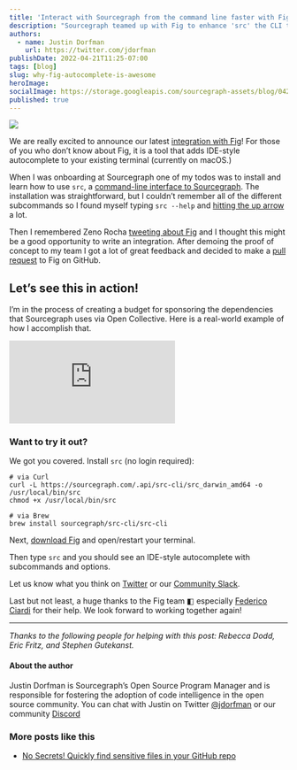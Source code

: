 ```yaml
---
title: 'Interact with Sourcegraph from the command line faster with Fig'
description: "Sourcegraph teamed up with Fig to enhance 'src' the CLI that allows you to search code and more from your terminal."
authors:
  - name: Justin Dorfman
    url: https://twitter.com/jdorfman
publishDate: 2022-04-21T11:25-07:00
tags: [blog]
slug: why-fig-autocomplete-is-awesome
heroImage:
socialImage: https://storage.googleapis.com/sourcegraph-assets/blog/042222-fig-blog-post-social-og.png
published: true
---
```


![](https://storage.googleapis.com/sourcegraph-assets/blog/042122-fig-blog-post-screenshot-transparent-updated.png)

We are really excited to announce our latest [integration with Fig](https://fig.io/manual/src)! For those of you who don’t know about Fig, it is a tool that adds IDE-style autocomplete to your existing terminal (currently on macOS.)

When I was onboarding at Sourcegraph one of my todos was to install and learn how to use `src`, a [command-line interface to Sourcegraph](https://docs.sourcegraph.com/cli). The installation was straightforward, but I couldn’t remember all of the different subcommands so I found myself typing `src --help` and [hitting the up arrow](https://www.commitstrip.com/en/2017/02/28/definitely-not-lazy/?) a lot.

Then I remembered Zeno Rocha [tweeting about Fig](https://twitter.com/zenorocha/status/1432709006854869002) and I thought this might be a good opportunity to write an integration. After demoing the proof of concept to my team I got a lot of great feedback and decided to make a [pull request](https://github.com/withfig/autocomplete/pull/1081) to Fig on GitHub.

## Let’s see this in action!

I’m in the process of creating a budget for sponsoring the dependencies that Sourcegraph uses via Open Collective. Here is a real-world example of how I accomplish that.

<div style={{position: 'relative', paddingBottom: '51.13908872901679%', height: 0}}>
    <iframe
        src="https://www.loom.com/embed/46094880c87844958d74ef28b1d76719"
        frameBorder="0"
        webkitallowfullscreen
        mozallowfullscreen
        allowfullscreen
        style={{position: 'absolute', top: 0, left: 0, width: '100%', height: '100%'}}>
    </iframe>
</div>

### Want to try it out?

We got you covered. Install `src` (no login required):

```shell
# via Curl
curl -L https://sourcegraph.com/.api/src-cli/src_darwin_amd64 -o /usr/local/bin/src
chmod +x /usr/local/bin/src

# via Brew
brew install sourcegraph/src-cli/src-cli
```

Next, [download Fig](https://fig.io/invite/?code=DQnRfmaxLn) and open/restart your terminal.

Then type `src` and you should see an IDE-style autocomplete with subcommands and options.

Let us know what you think on [Twitter](https://twitter.com/intent/tweet?url=https%3A%2F%2Fabout.sourcegraph.com%2Fblog%2Fwhy-fig-autocomplete-is-awesome%2F&text=See%20why%20@sourcegraph%20thinks%20@fig%20is%20awesome%21) or our [Community Slack](https://srcgr.ph/jd-sourcegraph-slack-invite).

Last but not least, a huge thanks to the Fig team ◧ especially [Federico Ciardi](https://twitter.com/fedeci_) for their help. We look forward to working together again!

---

_Thanks to the following people for helping with this post: Rebecca Dodd, Eric Fritz, and Stephen Gutekanst._

#### About the author

Justin Dorfman is Sourcegraph’s Open Source Program Manager and is responsible for
fostering the adoption of code intelligence in the open source community. You can chat with Justin on Twitter [@jdorfman](https://twitter.com/jdorfman) or our community [Discord](https://discord.com/invite/vqsBW8m5Y8)

### More posts like this

- [No Secrets! Quickly find sensitive files in your GitHub repo](https://about.sourcegraph.com/blog/no-more-secrets)
